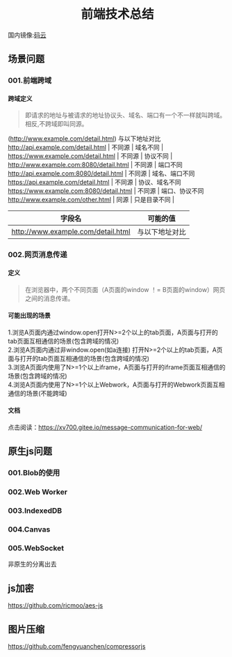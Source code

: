 <h1 align="center">前端技术总结</h1>

国内镜像:[码云](https://gitee.com/xv700/Message-communication-for-web)   

## 场景问题

### 001.前端跨域

#### 跨域定义  
> 即请求的地址与被请求的地址协议头、域名、端口有一个不一样就叫跨域。相反,不跨域即叫同源。

(http://www.example.com/detail.html) 与以下地址对比
http://api.example.com/detail.html | 不同源 | 域名不同 |
https://www.example.com/detail.html | 不同源 | 协议不同 |
http://www.example.com:8080/detail.html | 不同源 | 端口不同
http://api.example.com:8080/detail.html | 不同源 | 域名、端口不同
https://api.example.com/detail.html | 不同源 | 协议、域名不同
https://www.example.com:8080/detail.html | 不同源 | 端口、协议不同
http://www.example.com/other.html | 同源 | 只是目录不同 |  

| 字段名 | 可能的值 |  
| --- | --- |  
| http://www.example.com/detail.html | 与以下地址对比 |

### 002.网页消息传递

#### 定义
> 在浏览器中，两个不同页面（A页面的window ！= B页面的window）网页之间的消息传递。

#### 可能出现的场景

1.浏览A页面内通过window.open打开N>=2个以上的tab页面，A页面与打开的tab页面互相通信的场景(包含跨域的情况)  
2.浏览A页面内通过非window.open(如a连接)  打开N>=2个以上的tab页面，A页面与打开的tab页面互相通信的场景(包含跨域的情况)  
3.浏览A页面内使用了N>=1个以上iframe，A页面与打开的iframe页面互相通信的场景(包含跨域的情况)  
4.浏览A页面内使用了N>=1个以上Webwork，A页面与打开的Webwork页面互相通信的场景(不能跨域)  

#### 文档  

点击阅读：https://xv700.gitee.io/message-communication-for-web/  

## 原生js问题

### 001.Blob的使用

### 002.Web Worker
 
### 003.IndexedDB 

### 004.Canvas

### 005.WebSocket

非原生的分离出去

## js加密

https://github.com/ricmoo/aes-js

## 图片压缩

https://github.com/fengyuanchen/compressorjs


